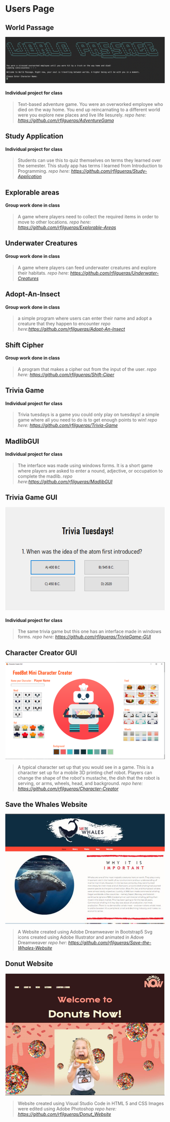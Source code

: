 # Users Page

## World Passage
![ScreenShot](/images/WorldPassage.png)
#### Individual project for class
> Text-based adventure game. You were an overworked employee who died on the way home. You end up reincarnating to a 
> different world were you explore new places and live life liesurely.
*repo here: https://github.com/rfilgueras/AdventureGama*

## Study Application
#### Individual project for class
> Students can use this to quiz themselves on terms they learned over the semester. This study app has terms I 
> learned from Introduction to Programming.
*repo here: https://github.com/rfilgueras/Study-Application*

## Explorable areas
#### Group work done in class
> A game where players need to collect the required items in order to move to other locations.
*repo here: https://github.com/rfilgueras/Explorable-Areas*

## Underwater Creatures
#### Group work done in class
> A game where players can feed underwater creatures and explore their habitats.
*repo here: https://github.com/rfilgueras/Underwater-Creatures*

## Adopt-An-Insect
#### Group work done in class
> a simple program where users can enter their name and adopt a creature that they happen to encounter
*repo here:https://github.com/rfilgueras/Adopt-An-Insect*

## Shift Cipher
#### Group work done in class
> A program that makes a cipher out from the input of the user.
*repo here: https://github.com/rfilgueras/Shift-Ciper*

## Trivia Game
#### Individual project for class
> Trivia tuesdays is a game you could only play on tuesdays! a simple game where all you need to do is to get 
> enough points to win! 
*repo here: https://github.com/rfilgueras/Trivia-Game*

## MadlibGUI
#### Individual project for class
> The interface was made using windows forms. It is a short game where players are asked to enter a nound, 
> adjective, or occupation to complete the madlib.
*repo here:https://github.com/rfilgueras/MadlibGUI*

## Trivia Game GUI
![ScreenShot](/images/TriviaGameGUI.png)
#### Individual project for class
> The same trivia game but this one has an interface made in windows forms. 
*repo here: https://github.com/rfilgueras/TriviaGame-GUI*

## Character Creator GUI
![ScreenShot](/images/CharacterCreator.png)
> A typical character set up that you would see in a game. This is a character set up for a mobile 3D printing
> chef robot. Players can change the shape of the robot's mustache, the dish that the robot is serving, or
> arms, wheels, head, and background. 
*repo here: https://github.com/rfilgueras/Character-Creator*

## Save the Whales Website
![ScreenShot](/images/website_screenshot.JPG)
> A Website created using Adobe Dreamweaver in Bootstrap5
> Svg icons created using Adobe Illustrator and animated in Adove Dreamweaver
*repo her:  https://github.com/rfilgueras/Save-the-Whales-Website*

## Donut Website
![Screenshot](/images/donuts_website_screenshot.JPG)
> Website created using Visual Studio Code in HTML 5 and CSS
> Images were edited using Adobe Photoshop 
*repo here: https://github.com/rfilgueras/Donut_Website*
